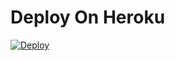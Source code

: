 # Deploy On Heroku 

[![Deploy](https://www.herokucdn.com/deploy/button.svg)](https://dashboard.heroku.com/new-app?template=https://github.com/itsme-didulabot/Didula-MD-V2)